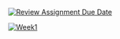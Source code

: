 [![Review Assignment Due Date](https://classroom.github.com/assets/deadline-readme-button-24ddc0f5d75046c5622901739e7c5dd533143b0c8e959d652212380cedb1ea36.svg)](https://classroom.github.com/a/B9F4RYVR)


[![Week1](https://github.com/avans-devops/avans-devops-2324-jedrzej/actions/workflows/week1.js.yml/badge.svg)](https://github.com/avans-devops/avans-devops-2324-jedrzej/actions/workflows/week1.js.yml)
